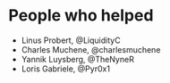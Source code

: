 # People who helped

- Linus Probert, @LiquidityC
- Charles Muchene, @charlesmuchene
- Yannik Luysberg, @TheNyneR
- Loris Gabriele, @Pyr0x1